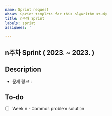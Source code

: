 ```yaml
---
name: Sprint request
about: Sprint template for this algorithm study
title: n주차 Sprint
labels: sprint
assignees: ''

---
```


## n주차 Sprint ( 2023. ~ 2023. )

## Description
- 문제 링크 :

## To-do
- [ ] Week n - Common problem solution
